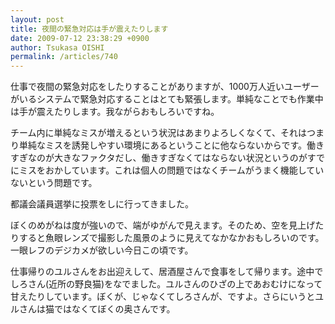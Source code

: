 ```yaml
---
layout: post
title: 夜間の緊急対応は手が震えたりします
date: 2009-07-12 23:38:29 +0900
author: Tsukasa OISHI
permalink: /articles/740
---
```


仕事で夜間の緊急対応をしたりすることがありますが、1000万人近いユーザーがいるシステムで緊急対応することはとても緊張します。単純なことでも作業中は手が震えたりします。我ながらおもしろいですね。

チーム内に単純なミスが増えるという状況はあまりよろしくなくて、それはつまり単純なミスを誘発しやすい環境にあるということに他ならないからです。働きすぎなのが大きなファクタだし、働きすぎなくてはならない状況というのがすでにミスをおかしています。これは個人の問題ではなくチームがうまく機能していないという問題です。

都議会議員選挙に投票をしに行ってきました。

ぼくのめがねは度が強いので、端がゆがんで見えます。そのため、空を見上げたりすると魚眼レンズで撮影した風景のように見えてなかなかおもしろいのです。一眼レフのデジカメが欲しい今日この頃です。

仕事帰りのユルさんをお出迎えして、居酒屋さんで食事をして帰ります。途中でしろさん(近所の野良猫)をなでました。ユルさんのひざの上であおむけになって甘えたりしています。ぼくが、じゃなくてしろさんが、ですよ。さらにいうとユルさんは猫ではなくてぼくの奥さんです。

